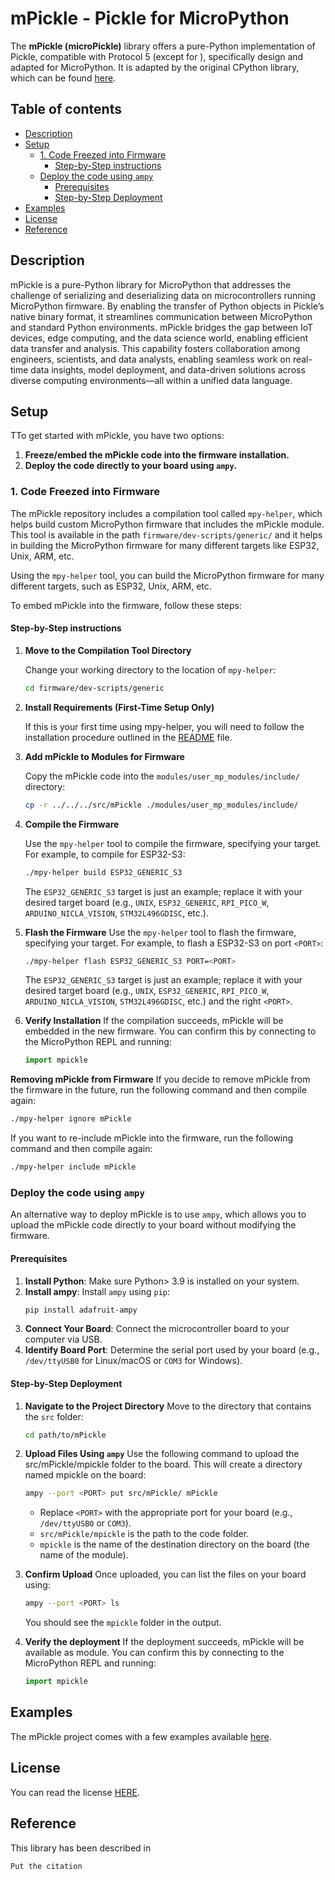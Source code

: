 # mPickle - Pickle for MicroPython <!-- omit in toc -->
The **mPickle (microPickle)** library offers a pure-Python implementation of Pickle, compatible with Protocol 5 (except for ), specifically design and adapted for MicroPython. It is adapted by the original CPython library, which can be found [here](https://github.com/python/cpython/blob/main/Lib/pickle.py).

## Table of contents <!-- omit in toc -->
- [Description](#description)
- [Setup](#setup)
  - [1. Code Freezed into Firmware](#1-code-freezed-into-firmware)
    - [Step-by-Step instructions](#step-by-step-instructions)
  - [Deploy the code using `ampy`](#deploy-the-code-using-ampy)
    - [Prerequisites](#prerequisites)
    - [Step-by-Step Deployment](#step-by-step-deployment)
- [Examples](#examples)
- [License](#license)
- [Reference](#reference)

## Description
mPickle is a pure-Python library for MicroPython that addresses the challenge of serializing and deserializing data on microcontrollers running MicroPython firmware. By enabling the transfer of Python objects in Pickle’s native binary format, it streamlines communication between MicroPython and standard Python environments. mPickle bridges the gap between IoT devices, edge computing, and the data science world, enabling efficient data transfer and analysis. This capability fosters collaboration among engineers, scientists, and data analysts, enabling seamless work on real-time data insights, model deployment, and data-driven solutions across diverse computing environments—all within a unified data language.

## Setup
TTo get started with mPickle, you have two options:
1. **Freeze/embed the mPickle code into the firmware installation.**
2. **Deploy the code directly to your board using `ampy`.**

### 1. Code Freezed into Firmware

The mPickle repository includes a compilation tool called `mpy-helper`, which helps build custom MicroPython firmware that includes the mPickle module. This tool is available in the path `firmware/dev-scripts/generic/` and it helps in building the MicroPython firmware for many different targets like ESP32, Unix, ARM, etc.

Using the `mpy-helper` tool, you can build the MicroPython firmware for many different targets, such as ESP32, Unix, ARM, etc.

To embed mPickle into the firmware, follow these steps:

#### Step-by-Step instructions

1. **Move to the Compilation Tool Directory**

   Change your working directory to the location of `mpy-helper`:
   ```sh
   cd firmware/dev-scripts/generic
   ```
2. **Install Requirements (First-Time Setup Only)**

   If this is your first time using mpy-helper, you will need to follow the installation procedure outlined in the [README](firmware/dev-scripts/generic/README.md#installation) file.

3. **Add mPickle to Modules for Firmware**

   Copy the mPickle code into the `modules/user_mp_modules/include/` directory:
   ```sh
   cp -r ../../../src/mPickle ./modules/user_mp_modules/include/
   ```
4. **Compile the Firmware**

   Use the `mpy-helper` tool to compile the firmware, specifying your target. For example, to compile for ESP32-S3:

   ```sh
   ./mpy-helper build ESP32_GENERIC_S3
   ```

   The `ESP32_GENERIC_S3` target is just an example; replace it with your desired target board (e.g., `UNIX`, `ESP32_GENERIC`, `RPI_PICO_W`, `ARDUINO_NICLA_VISION`, `STM32L496GDISC`, etc.).

5. **Flash the Firmware**
   Use the `mpy-helper` tool to flash the firmware, specifying your target. For example, to flash a ESP32-S3 on port `<PORT>`:

   ```sh
   ./mpy-helper flash ESP32_GENERIC_S3 PORT=<PORT>
   ```

   The `ESP32_GENERIC_S3` target is just an example; replace it with your desired target board (e.g., `UNIX`, `ESP32_GENERIC`, `RPI_PICO_W`, `ARDUINO_NICLA_VISION`, `STM32L496GDISC`, etc.) and the right `<PORT>`.

6. **Verify Installation**
   If the compilation succeeds, mPickle will be embedded in the new firmware. You can confirm this by connecting to the MicroPython REPL and running:
   ```python
   import mpickle
   ```

**Removing mPickle from Firmware**
If you decide to remove mPickle from the firmware in the future, run the following command and then compile again:
```sh
./mpy-helper ignore mPickle
```
If you want to re-include mPickle into the firmware, run the following command and then compile again:
```sh
./mpy-helper include mPickle
```

### Deploy the code using `ampy`
An alternative way to deploy mPickle is to use `ampy`, which allows you to upload the mPickle code directly to your board without modifying the firmware.

#### Prerequisites
1. **Install Python**: Make sure Python> 3.9 is installed on your system.
2. **Install ampy**: Install `ampy` using `pip`:
   ```sh
   pip install adafruit-ampy
   ```
3. **Connect Your Board**: Connect the microcontroller board to your computer via USB.
4. **Identify Board Port**: Determine the serial port used by your board (e.g., `/dev/ttyUSB0` for Linux/macOS or `COM3` for Windows).

#### Step-by-Step Deployment
1. **Navigate to the Project Directory**
   Move to the directory that contains the `src` folder:
   ```sh
   cd path/to/mPickle
   ```

2. **Upload Files Using `ampy`**
   Use the following command to upload the src/mPickle/mpickle folder to the board. This will create a directory named mpickle on the board:
   ```sh
   ampy --port <PORT> put src/mPickle/ mPickle
   ```

   - Replace `<PORT>` with the appropriate port for your board (e.g., `/dev/ttyUSB0` or `COM3`).
   - `src/mPickle/mpickle` is the path to the code folder.
   - `mpickle` is the name of the destination directory on the board (the name of the module).

3. **Confirm Upload**
   Once uploaded, you can list the files on your board using:
   ```sh
   ampy --port <PORT> ls
   ```
   You should see the `mpickle` folder in the output.

6. **Verify the deployment**
   If the deployment succeeds, mPickle will be available as module. You can confirm this by connecting to the MicroPython REPL and running:
   ```python
   import mpickle
   ```

## Examples
The mPickle project comes with a few examples available [here](/examples).

## License
You can read the license [HERE](/LICENSE).

## Reference
This library has been described in 
```
Put the citation
```